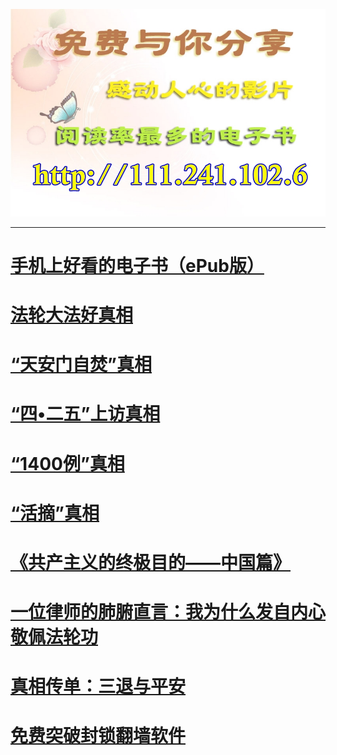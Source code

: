 <IMG SRC="true/img-2/0521.jpg" width=880></p>

<hr>

<h1><b><a href="https://git.io/3f">手机上好看的电子书（ePub版）</a></b></h1>

<h1><b><a href="https://git.io/02">法轮大法好真相</a></b></h1>

<h1><b><a href="https://git.io/zf">“天安门自焚”真相</a></b></h1>

<h1><b><a href="https://git.io/55">“四•二五”上访真相</a></b></h1>

<h1><b><a href="https://git.io/55">“1400例”真相</a></b></h1>

<h1><b><a href="https://git.io/4yu">“活摘”真相</a></b></h1>

<h1><b><a href="https://git.io/goal">《共产主义的终极目的——中国篇》</a></b></h1>

<h1><b><a href="https://git.io/yer">一位律师的肺腑直言：我为什么发自内心敬佩法轮功</a></b></h1>

<h1><b><a href="https://git.io/stpa">真相传单：三退与平安</a></b></h1>

<h1><b><a href="https://git.io/ffq">免费突破封锁翻墙软件</a></b></h1>
